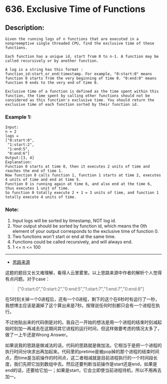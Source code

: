 # 636. Exclusive Time of Functions
## Description:
```
Given the running logs of n functions that are executed in a nonpreemptive single threaded CPU, find the exclusive time of these functions.

Each function has a unique id, start from 0 to n-1. A function may be called recursively or by another function.

A log is a string has this format : function_id:start_or_end:timestamp. For example, "0:start:0" means function 0 starts from the very beginning of time 0. "0:end:0" means function 0 ends to the very end of time 0.

Exclusive time of a function is defined as the time spent within this function, the time spent by calling other functions should not be considered as this function's exclusive time. You should return the exclusive time of each function sorted by their function id.
```
### Example 1:
```
Input:
n = 2
logs = 
["0:start:0",
 "1:start:2",
 "1:end:5",
 "0:end:6"]
Output:[3, 4]
Explanation:
Function 0 starts at time 0, then it executes 2 units of time and reaches the end of time 1. 
Now function 0 calls function 1, function 1 starts at time 2, executes 4 units of time and end at time 5.
Function 0 is running again at time 6, and also end at the time 6, thus executes 1 unit of time. 
So function 0 totally execute 2 + 1 = 3 units of time, and function 1 totally execute 4 units of time.
```
### Note:

   1. Input logs will be sorted by timestamp, NOT log id.
   2. Your output should be sorted by function id, which means the 0th element of your output corresponds to the exclusive time of function 0.
   3. Two functions won't start or end at the same time.
   4. Functions could be called recursively, and will always end.
   5. 1 <= n <= 100
*****************************************
- [思路来源](https://www.cnblogs.com/grandyang/p/7244767.html)

这题的题目又长又难理解，看得人云里雾里。以上思路来源中作者的解析个人觉得有点问题。对于case：
>["0:start\:0","0:start\:2","0:end\:5","1:start\:7","1:end\:7","0:end\:8"]

在5时刻关掉一个0进程后，还有一个0进程，剩下的这个在6秒时有运行了一秒，我想博主应该是漏掉了这个算出来是7秒。按理说任何时刻都只会有一个进程在执行。

不过他贴出来的代码倒是对的。我自己一开始的想法是用一个进程的结束时刻减起始时刻加一再减去在这期间其它进程的运行时间，但这样做要考虑的情况太多了，做了一上午还是Wrong Answer。

如果说我的思路是做减法的话，代码的思路就是做加法。它相当于是把一个进程的执行时间分块求出再加起来。代码里的pretime是被pop掉的那个进程的结束时间点，而time是当前操作的时间点，这二者相减就是目前进程执行的一个时间段长度，我们先把它加到数组中去。然后还要判断当前操作是start还是end，如果是end的话，还要给它加一；如果是start，它会立即使当前进程待机，所以不用再去加一。
